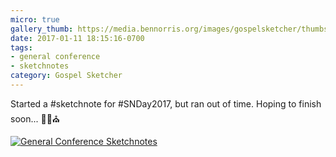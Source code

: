 ```yaml
---
micro: true
gallery_thumb: https://media.bennorris.org/images/gospelsketcher/thumbs/holland-tongue-of-angels-01.jpg
date: 2017-01-11 18:15:16-0700
tags:
- general conference
- sketchnotes
category: Gospel Sketcher
---
```


Started a #sketchnote for #SNDay2017, but ran out of time. Hoping to finish soon... ✍🏼⛪️

[![General Conference Sketchnotes](https://media.bennorris.org/images/gospelsketcher/general-conference/holland-tongue-of-angels-01.jpg)](https://media.bennorris.org/images/gospelsketcher/general-conference/holland-tongue-of-angels-01.jpg)
